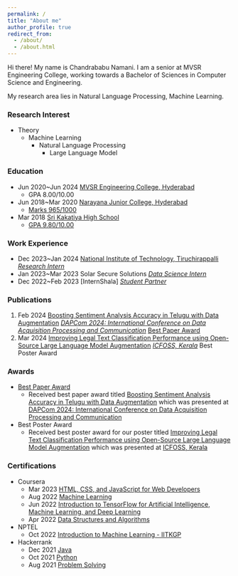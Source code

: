 ```yaml
---
permalink: /
title: "About me"
author_profile: true
redirect_from: 
  - /about/
  - /about.html
---
```


Hi there! My name is Chandrababu Namani. I am a senior at MVSR Engineering College, working towards a Bachelor of Sciences in Computer Science and Engineering.

My research area lies in Natural Language Processing, Machine Learning.

### Research Interest
* Theory
  * Machine Learning
    * Natural Language Processing
      * Large Language Model
     
### Education
* Jun 2020~Jun 2024 [MVSR Engineering College, Hyderabad](https://mvsrec.edu.in/)
  * GPA 8.00/10.00
* Jun 2018~Mar 2020 [Narayana Junior College, Hyderabad](https://www.narayanajuniorcolleges.com/)
  * [Marks 965/1000](https://drive.google.com/file/d/1R1DcFP_rz_WtvDJUjjPBZ_Cn0bhMyscF/view?usp=sharing)
* Mar 2018 [Sri Kakatiya High School](https://kakatiyainstitutions.com/)
  * [GPA 9.80/10.00](https://drive.google.com/file/d/1S5xslWA7RmH729WGRbIurrFC1MZk_cru/view?usp=sharing)
 
    
### Work Experience
* Dec 2023~Jan 2024 [National Institute of Technology, Tiruchirappalli ](https://www.nitt.edu/) _[Research Intern](https://drive.google.com/file/d/1F0cqJ2GmUcGS1doBjGw0sAuwO5Q2jiT2/view?usp=sharing)_
* Jan 2023~Mar 2023 Solar Secure Solutions _[Data Science Intern](https://drive.google.com/file/d/1FrsL9ob2Ew6injI8R340D9mdYdHVU5Sd/view?usp=share_link)_
* Dec 2022~Feb 2023 [InternShala] _[Student Partner](https://drive.google.com/file/d/1zX9Y_1I3M_kEkqO2jbuTP60F-eH8Lsho/view?usp=share_link)_



### Publications
 1. Feb 2024 [Boosting Sentiment Analysis Accuracy in Telugu with Data Augmentation](https://drive.google.com/file/d/1EySRa696i_dcofLM3P_ZZAhZ5MSfNIWX/view?usp=sharing) _[DAPCom 2024: International Conference on Data Acquisition Processing and Communication](https://dapcom.mvsrec.edu.in/)_ [Best Paper Award](https://drive.google.com/file/d/1F4OF-AcXKQA9Pi7Ar_aN7eBLWTRpU4sE/view?usp=sharing)
2. Mar 2024 [Improving Legal Text Classification Performance using Open-Source Large Language Model Augmentation](https://drive.google.com/file/d/1zOr-7GMobyI0aXerFeV82uMjods0CCKf/view?usp=sharing) _[ICFOSS, Kerala](https://icfoss.in/)_ Best Poster Award

### Awards
* [Best Paper Award](https://drive.google.com/file/d/1F4OF-AcXKQA9Pi7Ar_aN7eBLWTRpU4sE/view?usp=sharing)
    * Received best paper award titled [Boosting Sentiment Analysis Accuracy in Telugu with Data Augmentation](https://drive.google.com/file/d/1EySRa696i_dcofLM3P_ZZAhZ5MSfNIWX/view?usp=sharing) which was presented at [DAPCom 2024: International Conference on Data Acquisition Processing and Communication](https://dapcom.mvsrec.edu.in/)
* Best Poster Award
    * Received best poster award for our poster titled [Improving Legal Text Classification Performance using Open-Source Large Language Model Augmentation](https://drive.google.com/file/d/1zOr-7GMobyI0aXerFeV82uMjods0CCKf/view?usp=sharing) which was presented at [ICFOSS, Kerala](https://icfoss.in/)


### Certifications
* Coursera
    * Mar 2023 [HTML, CSS, and JavaScript for Web Developers](https://www.coursera.org/account/accomplishments/certificate/8QMWVJRAJSEZ)
    * Aug 2022 [Machine Learning](https://www.coursera.org/account/accomplishments/certificate/DHPCGQBFSFCF)
    * Jun 2022 [Introduction to TensorFlow for Artificial Intelligence, Machine Learning, and Deep Learning](https://www.coursera.org/account/accomplishments/certificate/Z74Q8WC6LARH)
    * Apr 2022 [Data Structures and Algorithms](https://www.coursera.org/account/accomplishments/specialization/certificate/G5DS79K9HRLZ)
* NPTEL
    * Oct 2022 [Introduction to Machine Learning - IITKGP](https://archive.nptel.ac.in/noc/Ecertificate/?q=NPTEL22CS97S2301328809032804)
* Hackerrank
    * Dec 2021 [Java](https://www.hackerrank.com/certificates/8dbd128ee9f9)
    * Oct 2021 [Python](https://www.hackerrank.com/certificates/e90de8e03637)
    * Aug 2021 [Problem Solving](https://www.hackerrank.com/certificates/168a232396fb)








